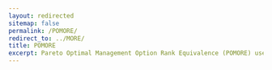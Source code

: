 ```yaml
---
layout: redirected
sitemap: false
permalink: /POMORE/
redirect_to: ../MORE/
title: POMORE
excerpt: Pareto Optimal Management Option Rank Equivalence (POMORE) uses multi-objective  optimisation to locate minimum combined parameter changes that result in a change in the preferred management option.
---
```

